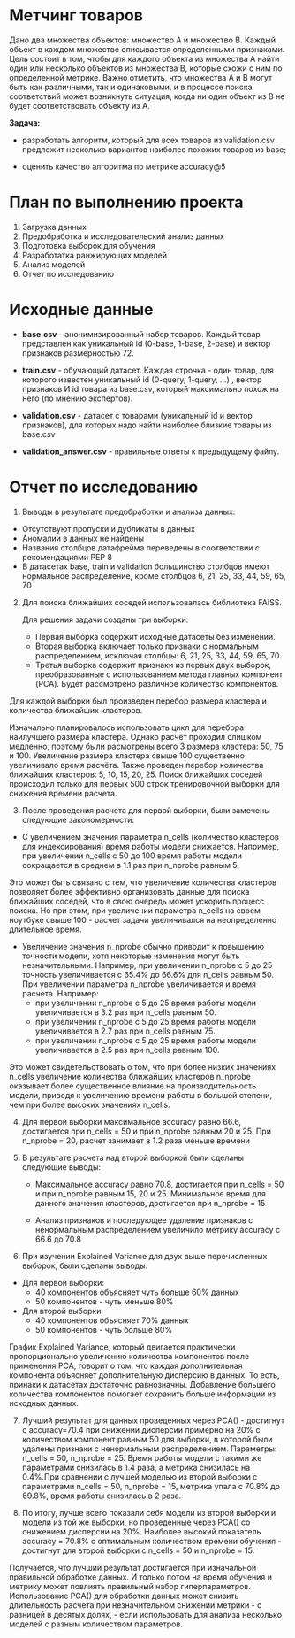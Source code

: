 # Метчинг товаров

Дано два множества объектов: множество A и множество B. Каждый объект в каждом множестве описывается определенными признаками. Цель состоит в том, чтобы для каждого объекта из множества A найти один или несколько объектов из множества B, которые схожи с ним по определенной метрике. Важно отметить, что множества A и B могут быть как различными, так и одинаковыми, и в процессе поиска соответствий может возникнуть ситуация, когда ни один объект из B не будет соответствовать объекту из A.

**Задача:**

- разработать алгоритм, который для всех товаров из validation.csv предложит несколько вариантов наиболее похожих товаров из base;

- оценить качество алгоритма по метрике accuracy@5

# План по выполнению проекта
1. Загрузка данных
2. Предобработка и исследовательский анализ данных
3. Подготовка выборок для обучения
4. Разработатка ранжирующих моделей
5. Анализ моделей
6. Отчет по исследованию

# Исходные данные

- **base.csv** - анонимизированный набор товаров. Каждый товар представлен как уникальный id (0-base, 1-base, 2-base) и вектор признаков размерностью 72.


- **train.csv** - обучающий датасет. Каждая строчка - один товар, для которого известен уникальный id (0-query, 1-query, …) , вектор признаков И id товара из base.csv, который максимально похож на него (по мнению экспертов).


- **validation.csv** - датасет с товарами (уникальный id и вектор признаков), для которых надо найти наиболее близкие товары из base.csv


- **validation_answer.csv** - правильные ответы к предыдущему файлу.

# Отчет по исследованию

1. Выводы в результате предобработки и анализа данных:

- Отсутствуют пропуски и дубликаты в данных
- Аномалии в данных не найдены
- Названия столбцов датафрейма переведены в соответствии с рекомендациями PEP 8
- В датасетах base, train и validation большинство столбцов имеют нормальное распределение, кроме столбцов 6, 21, 25, 33, 44, 59, 65, 70

2. Для поиска ближайших соседей использовалась библиотека FAISS.

   Для решения задачи созданы три выборки:
   - Первая выборка содержит исходные датасеты без изменений.
   - Вторая выборка включает только признаки с нормальным распределением, исключая столбцы: 6, 21, 25, 33, 44, 59, 65, 70.
   - Третья выборка содержит признаки из первых двух выборок, преобразованные с использованием метода главных компонент (PCA). Будет рассмотрено различное количество компонентов.

Для каждой выборки был произведен перебор размера кластера и количества ближайших кластеров.

Изначально планировалось использовать цикл для перебора наилучшего размера кластера. Однако расчёт проходил слишком медленно, поэтому были расмотрены всего 3 размера кластера: 50, 75 и 100. Увеличение размера кластера свыше 100 существенно увеличивало время расчёта. Также проведен перебор количества ближайших кластеров: 5, 10, 15, 20, 25.
Поиск ближайших соседей происходил только для первых 500 строк тренировочной выборки для снижения времени расчета.

3. После проведения расчета для первой выборки, были замечены следующие закономерности:

- С увеличением значения параметра n_cells (количество кластеров для индексирования) время работы модели снижается. Например, при увеличении n_cells с 50 до 100 время работы модели сокращается в среднем в 1.1 раз при n_nprobe равным 5.

Это может быть связано с тем, что увеличение количества кластеров позволяет более эффективно организовать данные для поиска ближайших соседей, что в свою очередь может ускорить процесс поиска. Но при этом, при увеличении параметра n_cells на своем ноутбуке свыше 100 - расчет задачи увеличивался на неопределенно длительное время.

- Увеличение значения n_nprobe обычно приводит к повышению точности модели, хотя некоторые изменения могут быть незначительными. Например, при увеличении n_nprobe с 5 до 25 точность увеличивается с 65.4% до 66.6% для n_cells равным 50. При увеличении параметра n_nprobe увеличивается и время расчета. Например:
    -  при увеличении n_nprobe с 5 до 25 время работы модели увеличивается в 3.2 раз при n_cells равным 50.
    -  при увеличении n_nprobe с 5 до 25 время работы модели увеличивается в 2.7 раз при n_cells равным 75.
    -  при увеличении n_nprobe с 5 до 25 время работы модели увеличивается в 2.5 раз при n_cells равным 100.
   
Это может свидетельствовать о том, что при более низких значениях n_cells увеличение количества ближайших кластеров n_nprobe оказывает более существенное влияние на производительность модели, приводя к увеличению времени работы в большей степени, чем при более высоких значениях n_cells.

4. Для первой выборки максимальное accuracy равно 66.6, достигается при n_cells = 50 и при n_nprobe равным 20 и 25. При n_nprobe = 20, расчет занимает в 1.2 раза меньше времени
5. В результате расчета над второй выборкой были сделаны следующие выводы:
   
   - Максимальное accuracy равно 70.8, достигается при n_cells = 50 и при n_nprobe равным 15, 20 и 25. Минимальное время для данного значения кластеров, достигается при n_nprobe = 15

   - Анализ признаков и последующее удаление признаков с ненормальным распределением увеличило метрику accuracy с 66.6 до 70.8
  
6. При изучении Explained Variance для двух выше перечисленных выборок, были сделаны выводы:

- Для первой выборки:
     - 40 компонентов объясняет чуть больше 60% данных
     - 50 компонентов - чуть меньше 80%
- Для второй выборки:
     - 40 компонентов объясняет 70% данных
     - 50 компонентов - чуть больше 80%

График Explained Variance, который двигается практически пропорционально увеличению количества компонентов после применения PCA, говорит о том, что каждая дополнительная компонента объясняет дополнительную дисперсию в данных. То есть, принаки к датасетах достаточно равнозначны. Добавление большего количества компонентов помогает сохранить больше информации из исходных данных.

7. Лучший результат для данных проведенных через PCA() - достигнут с accuracy=70.4 при снижении дисперсии примерно на 20% с количеством компонент равным 50 для выборки, в которой были удалены признаки с ненормальным распределением.
Параметры: n_cells = 50, n_nprobe = 25. Время работы модели с такими же параметрами снизилась в 1.4 раза, а метрика снизилась на 0.4%.При сравнении с лучшей моделью из второй выборки с параметрами n_cells = 50, n_nprobe = 15, метрика упала с 70.8% до 69.8%, время работы снизилась в 2 раза.

8. По итогу, лучше всего показали себя модели из второй выборки и модели из той же выборки, но проведенные через PCA() со снижением дисперсии на 20%.
Наиболее высокий показатель accuracy = 70.8% с оптимальным количеством времени обучения - достигнут для второй выборки с n_cells = 50 и n_nprobe = 15.

 Получается, что лучший результат достигается при изначальной правильной обработке данных. И только потом на время обучения и метрику может повлиять правильный набор гиперпараметров. Использование PCA() для обработки данных может снизить длительность расчета при незначительном снижении метрики - с разницей в десятых долях, - если использовать для анализа несколько моделей с разным количеством параметров.
